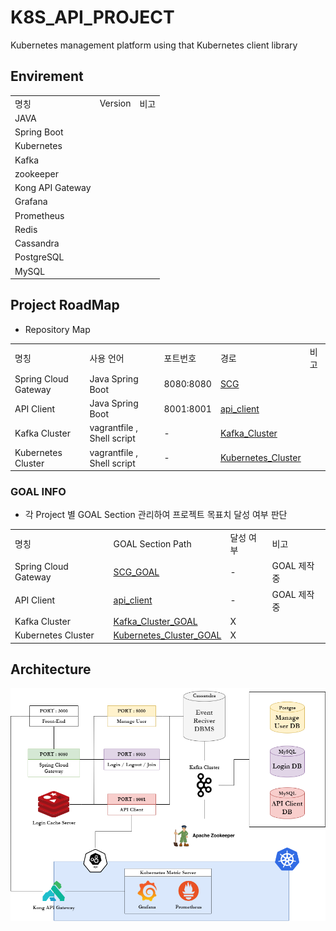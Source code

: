 # K8S_API_PROJECT
Kubernetes management platform using that Kubernetes client library

## **Envirement**
||||
|--|--|--|
|명칭|Version|비고|
|JAVA|||
|Spring Boot|||
|Kubernetes|||
|Kafka|||
|zookeeper|||
|Kong API Gateway|||
|Grafana|||
|Prometheus|||
|Redis|||
|Cassandra|||
|PostgreSQL|||
|MySQL|||

## **Project RoadMap**
- Repository Map

||||||
|--|--|--|--|--|
|명칭|사용 언어|포트번호|경로|비고|
|Spring Cloud Gateway|Java Spring Boot|8080:8080|[SCG](./scg/)||
|API Client|Java Spring Boot|8001:8001|[api_client](./api_client/)||
|Kafka Cluster|vagrantfile , Shell script| - |[Kafka_Cluster](./Kafka_Cluster/)||
|Kubernetes Cluster|vagrantfile , Shell script| - |[Kubernetes_Cluster](./Kubernetes_Cluster/)||

### **GOAL INFO**
- 각 Project 별 GOAL Section 관리하여 프로젝트 목표치 달성 여부 판단

|||||
|--|--|--|--|
|명칭|GOAL Section Path|달성 여부|비고|
|Spring Cloud Gateway|[SCG_GOAL]()|-|GOAL 제작중|
|API Client|[api_client]()|-|GOAL 제작중|
|Kafka Cluster|[Kafka_Cluster_GOAL](./Kafka_Cluster/README.md/#goal)|X||
|Kubernetes Cluster|[Kubernetes_Cluster_GOAL](./Kubernetes_Cluster/README/#goal)|X||

## **Architecture**

![K8S_Mangement_Platform][K8S_Mangement_Platform]

[K8S_Mangement_Platform]:./images/K8S_Mangement_Platform.png